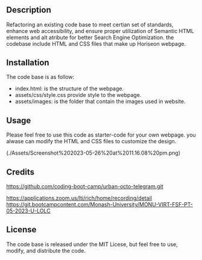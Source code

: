 # <Online Business Boost and Success Strategies with Horiseon>

## Description

Refactoring an existing code base to meet certian set of standards, enhance web accessibility, and ensure proper utilization of Semantic HTML elements and alt atribute for better Search Engine Optimization. 
the codebase include HTML and CSS files that make up Horiseon webpage.

## Installation
The code base is as follow: 
* index.html: is the structure of the webpage.
* assets/css/style.css provide style to the webpage.
* assets/images: is the folder that contain the images used in website.



## Usage

Please feel free to use this code as starter-code for your own webpage. you alwase can modify the HTML and CSS files to customize the design.


(./Assets/Screenshot%202023-05-26%20at%2011.16.08%20pm.png)

## Credits

https://github.com/coding-boot-camp/urban-octo-telegram.git

https://applications.zoom.us/lti/rich/home/recording/detail
https://git.bootcampcontent.com/Monash-University/MONU-VIRT-FSF-PT-05-2023-U-LOLC

## License

The code base is released under the MIT Licese, but feel free to use, modify, and distribute the code.
